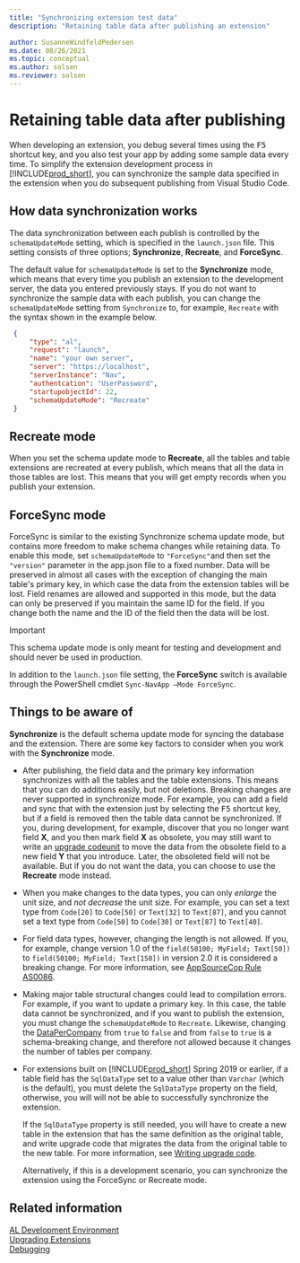 ```yaml
---
title: "Synchronizing extension test data"
description: "Retaining table data after publishing an extension"

author: SusanneWindfeldPedersen
ms.date: 08/26/2021
ms.topic: conceptual
ms.author: solsen
ms.reviewer: solsen
---
```


# Retaining table data after publishing

When developing an extension, you debug several times using the <kbd>F5</kbd> shortcut key, and you also test your app by adding some sample data every time. To simplify the extension development process in [!INCLUDE[prod_short](includes/prod_short.md)], you can synchronize the sample data specified in the extension when you do subsequent publishing from Visual Studio Code.

## How data synchronization works

The data synchronization between each publish is controlled by the `schemaUpdateMode` setting, which is specified in the `launch.json` file. This setting consists of three options; **Synchronize**, **Recreate**, and **ForceSync**.

The default value for `schemaUpdateMode` is set to the **Synchronize** mode, which means that every time you publish an extension to the development server, the data you entered previously stays. If you do not want to synchronize the sample data with each publish, you can change the `schemaUpdateMode` setting from `Synchronize` to, for example, `Recreate` with the syntax shown in the example below.


```json
 { 
     "type": "al",
     "request": "launch",
     "name": "your own server",
     "server": "https://localhost",
     "serverInstance": "Nav",
     "authentcation": "UserPassword", 
     "startupobjectId": 22,
     "schemaUpdateMode": "Recreate" 
 }
```

## Recreate mode

When you set the schema update mode to **Recreate**, all the tables and table extensions are recreated at every publish, which means that all the data in those tables are lost. This means that you will get empty records when you publish your extension.

## ForceSync mode

ForceSync is similar to the existing Synchronize schema update mode, but contains more freedom to make schema changes while retaining data. To enable this mode, set `schemaUpdateMode` to `"ForceSync"`and then set the `"version"` parameter in the app.json file to a fixed number. Data will be preserved in almost all cases with the exception of changing the main table's primary key, in which case the data from the extension tables will be lost. Field renames are allowed and supported in this mode, but the data can only be preserved if you maintain the same ID for the field. If you change both the name and the ID of the field then the data will be lost.

> [!IMPORTANT]  
> This schema update mode is only meant for testing and development and should never be used in production.

In addition to the `launch.json` file setting, the **ForceSync** switch is available through the PowerShell cmdlet `Sync-NavApp –Mode ForceSync`.

## Things to be aware of

**Synchronize** is the default schema update mode for syncing the database and the extension. There are some key factors to consider when you work with the **Synchronize** mode.  

- After publishing, the field data and the primary key information synchronizes with all the tables and the table extensions. This means that you can do additions easily, but not deletions. Breaking changes are never supported in synchronize mode. For example, you can add a field and sync that with the extension just by selecting the <kbd>F5</kbd> shortcut key, but if a field is removed then the table data cannot be synchronized.
If you, during development, for example, discover that you no longer want field **X**, and you then mark field **X** as obsolete, you may still want to write an [upgrade codeunit](devenv-upgrading-extensions.md) to move the data from the obsolete field to a new field **Y** that you introduce. Later, the obsoleted field will not be available. But if you do not want the data, you can choose to use the **Recreate** mode instead.
 
- When you make changes to the data types, you can only *enlarge* the unit size, and *not decrease* the unit size. For example, you can set a text type from `Code[20]` to `Code[50]` or `Text[32]` to  `Text[87]`, and you cannot set a text type from `Code[50]` to `Code[30]` or `Text[87]` to `Text[40]`.  

- For field data types, however, changing the length is not allowed. If you, for example, change version 1.0 of the `field(50100; MyField; Text[50])` to `field(50100; MyField; Text[150])` in version 2.0 it is considered a breaking change. For more information, see [AppSourceCop Rule AS0086](analyzers/appsourcecop-as0086.md).

- Making major table structural changes could lead to compilation errors. For example, if you want to update a primary key. In this case, the table data cannot be synchronized, and if you want to publish the extension, you must change the `schemaUpdateMode` to `Recreate`. Likewise, changing the [DataPerCompany](properties/devenv-datapercompany-property.md) from `true` to `false` and from `false` to `true` is a schema-breaking change, and therefore not allowed because it changes the number of tables per company.

- For extensions built on [!INCLUDE[prod_short](includes/prod_short.md)] Spring 2019 or earlier, if a table field has the `SqlDataType` set to a value other than `Varchar` (which is the default), you must delete the `SqlDataType` property on the field, otherwise, you will will not be able to successfully synchronize the extension.

    If the `SqlDataType` property is still needed, you will have to create a new table in the extension that has the same definition as the original table, and write upgrade code that migrates the data from the original table to the new table. For more information, see [Writing upgrade code](devenv-upgrading-extensions.md#writing-upgrade-code).

    Alternatively, if this is a development scenario, you can synchronize the extension using the ForceSync or Recreate mode.

## Related information

[AL Development Environment](devenv-reference-overview.md)  
[Upgrading Extensions](devenv-upgrading-extensions.md)  
[Debugging](devenv-debugging.md)  
